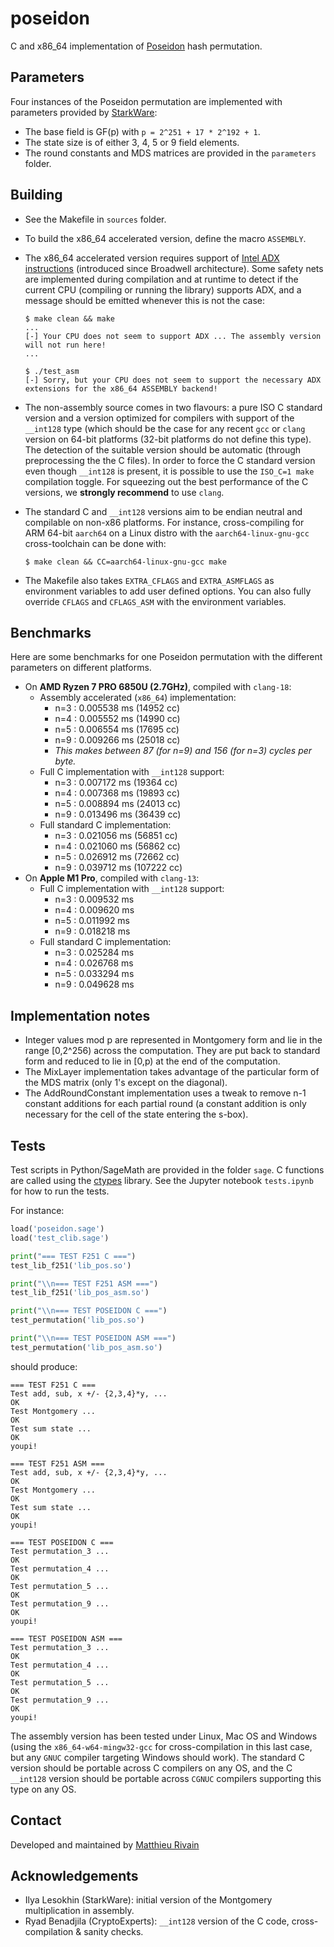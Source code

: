 # poseidon

C and x86_64 implementation of [Poseidon](https://www.poseidon-hash.info/) hash permutation. 

## Parameters

Four instances of the Poseidon permutation are implemented with parameters provided by [StarkWare](https://starkware.co/):

- The base field is GF(p) with `p = 2^251 + 17 * 2^192 + 1`.
- The state size is of either 3, 4, 5 or 9 field elements.
- The round constants and MDS matrices are provided in the `parameters` folder.

## Building

- See the Makefile in `sources` folder.
- To build the x86_64 accelerated version, define the macro `ASSEMBLY`.
- The x86_64 accelerated version requires support of [Intel ADX instructions](https://en.wikipedia.org/wiki/Intel_ADX) (introduced since Broadwell architecture). Some safety nets are implemented during compilation and at runtime to detect if the current CPU (compiling or running the library) supports ADX, and a message should be emitted whenever this is not the case:
    
    ```
    $ make clean && make
    ...
    [-] Your CPU does not seem to support ADX ... The assembly version will not run here!
    ...
    
    $ ./test_asm
    [-] Sorry, but your CPU does not seem to support the necessary ADX extensions for the x86_64 ASSEMBLY backend!
    ```
    
- The non-assembly source comes in two flavours: a pure ISO C standard version and a version optimized for compilers with support of the `__int128` type (which should be the case for any recent `gcc` or `clang` version on 64-bit platforms (32-bit platforms do not define this type). The detection of the suitable version should be automatic (through preprocessing the the C files). In order to force the C standard version even though `__int128` is present, it is possible to use the `ISO_C=1 make` compilation toggle. For squeezing out the best performance of the C versions, we **strongly recommend** to use `clang`.
- The standard C and `__int128` versions aim to be endian neutral and compilable on non-x86 platforms. For instance, cross-compiling for ARM 64-bit `aarch64` on a Linux distro with the `aarch64-linux-gnu-gcc` cross-toolchain can be done with:
    
    ```
    $ make clean && CC=aarch64-linux-gnu-gcc make
    ```
    
- The Makefile also takes `EXTRA_CFLAGS` and `EXTRA_ASMFLAGS` as environment variables to add user defined options. You can also fully override `CFLAGS` and `CFLAGS_ASM` with the environment variables.

## Benchmarks

Here are some benchmarks for one Poseidon permutation with the different parameters on different platforms.

- On **AMD Ryzen 7 PRO 6850U (2.7GHz)**, compiled with `clang-18`:
    - Assembly accelerated (`x86_64`) implementation:
        - n=3 : 0.005538 ms (14952 cc)
        - n=4 : 0.005552 ms (14990 cc)
        - n=5 : 0.006554 ms (17695 cc)
        - n=9 : 0.009266 ms (25018 cc)
        - _This makes between 87 (for n=9) and 156 (for n=3) cycles per byte._
    - Full C implementation with `__int128` support:
        - n=3 : 0.007172 ms (19364 cc)
        - n=4 : 0.007368 ms (19893 cc)
        - n=5 : 0.008894 ms (24013 cc)
        - n=9 : 0.013496 ms (36439 cc)
    - Full standard C implementation:
        - n=3 : 0.021056 ms (56851 cc)
        - n=4 : 0.021060 ms (56862 cc)
        - n=5 : 0.026912 ms (72662 cc)
        - n=9 : 0.039712 ms (107222 cc)
- On **Apple M1 Pro**, compiled  with `clang-13`:
    - Full C implementation with `__int128` support:
        - n=3 : 0.009532 ms
        - n=4 :  0.009620 ms
        - n=5 : 0.011992 ms
        - n=9 : 0.018218 ms
    - Full standard C implementation:
        - n=3 : 0.025284 ms
        - n=4 : 0.026768 ms
        - n=5 : 0.033294 ms
        - n=9 : 0.049628 ms

## Implementation notes

- Integer values mod p are represented in Montgomery form and lie in the range [0,2^256) across the computation. They are put back to standard form and reduced to lie in [0,p) at the end of the computation.
- The MixLayer implementation takes advantage of the particular form of the MDS matrix (only 1's except on the diagonal).
- The AddRoundConstant implementation uses a tweak to remove n-1 constant additions for each partial round (a constant addition is only necessary for the cell of the state entering the s-box).

## Tests

Test scripts in Python/SageMath are provided in the folder `sage`. C functions are called using the [ctypes](https://docs.python.org/3/library/ctypes.html) library. See the Jupyter notebook `tests.ipynb` for how to run the tests.

For instance:

```python
load('poseidon.sage')
load('test_clib.sage')

print("=== TEST F251 C ===")
test_lib_f251('lib_pos.so')

print("\\n=== TEST F251 ASM ===")
test_lib_f251('lib_pos_asm.so')

print("\\n=== TEST POSEIDON C ===")
test_permutation('lib_pos.so')

print("\\n=== TEST POSEIDON ASM ===")
test_permutation('lib_pos_asm.so')

```

should produce:

```
=== TEST F251 C ===
Test add, sub, x +/- {2,3,4}*y, ...
OK
Test Montgomery ...
OK
Test sum state ...
OK
youpi!

=== TEST F251 ASM ===
Test add, sub, x +/- {2,3,4}*y, ...
OK
Test Montgomery ...
OK
Test sum state ...
OK
youpi!

=== TEST POSEIDON C ===
Test permutation_3 ...
OK
Test permutation_4 ...
OK
Test permutation_5 ...
OK
Test permutation_9 ...
OK
youpi!

=== TEST POSEIDON ASM ===
Test permutation_3 ...
OK
Test permutation_4 ...
OK
Test permutation_5 ...
OK
Test permutation_9 ...
OK
youpi!

```

The assembly version has been tested under Linux, Mac OS and Windows (using the `x86_64-w64-mingw32-gcc` for cross-compilation in this last case, but any `GNUC` compiler targeting Windows should work). The standard C version should be portable across C compilers on any OS, and the C `__int128` version should be portable across `CGNUC` compilers supporting this type on any OS.

## Contact

Developed and maintained by [Matthieu Rivain](https://www.matthieurivain.com/)

## Acknowledgements

- Ilya Lesokhin (StarkWare): initial version of the Montgomery multiplication in assembly.
- Ryad Benadjila (CryptoExperts):  `__int128` version of the C code, cross-compilation & sanity checks.
